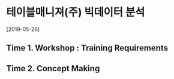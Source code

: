 <h1>테이블매니져(주) 빅데이터 분석</h1>

[2019-05-26]
<h2>Time 1. Workshop : Training Requirements</h2>
<h2>Time 2. Concept Making</h2>
